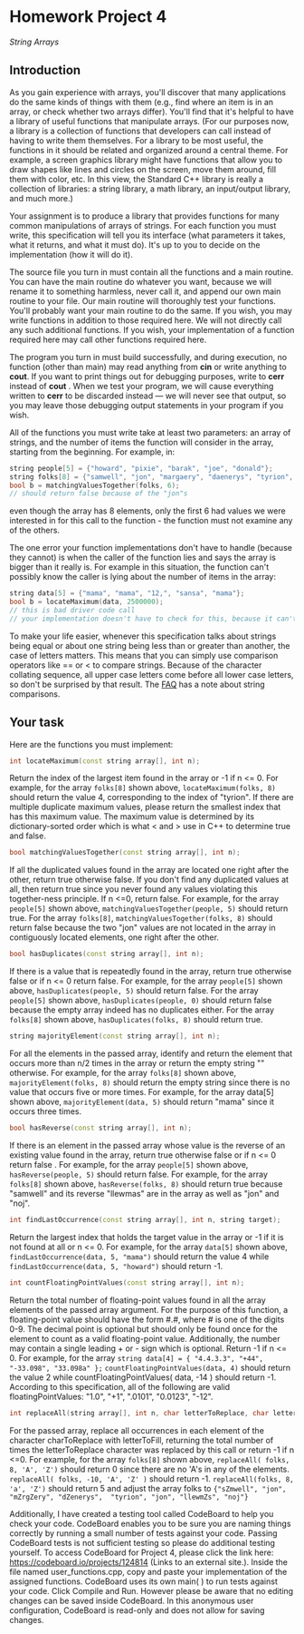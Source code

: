 # Homework Project 4
*String Arrays*

## Introduction
As you gain experience with arrays, you'll discover that many applications do the same kinds of things with them (e.g., find where an item is in an array, or check whether two arrays differ). You'll find that it's helpful to have a library of useful functions that manipulate arrays. (For our purposes now, a library is a collection of functions that developers can call instead of having to write them themselves. For a library to be most useful, the functions in it should be related and organized around a central theme. For example, a screen graphics library might have functions that allow you to draw shapes like lines and circles on the screen, move them around, fill them with color, etc. In this view, the Standard C++ library is really a collection of libraries: a string library, a math library, an input/output library, and much more.)

Your assignment is to produce a library that provides functions for many common manipulations of arrays of strings. For each function you must write, this specification will tell you its interface (what parameters it takes, what it returns, and what it must do). It's up to you to decide on the implementation (how it will do it).

The source file you turn in must contain all the functions and a main routine. You can have the main routine do whatever you want, because we will rename it to something harmless, never call it, and append our own main routine to your file. Our main routine will thoroughly test your functions. You'll probably want your main routine to do the same. If you wish, you may write functions in addition to those required here. We will not directly call any such additional functions. If you wish, your implementation of a function required here may call other functions required here.

The program you turn in must build successfully, and during execution, no function (other than main) may read anything from **cin** or write anything to **cout**. If you want to print things out for debugging purposes, write to **cerr** instead of **cout** . When we test your program, we will cause everything written to **cerr** to be discarded instead — we will never see that output, so you may leave those debugging output statements in your program if you wish.

All of the functions you must write take at least two parameters: an array of strings, and the number of items the function will consider in the array, starting from the beginning. For example, in:
```c++
string people[5] = {"howard", "pixie", "barak", "joe", "donald"};
string folks[8] = {"samwell", "jon", "margaery", "daenerys", "tyrion", "jon", "llewmas", "noj"};
bool b = matchingValuesTogether(folks, 6);
// should return false because of the "jon"s
```

even though the array has 8 elements, only the first 6 had values we were interested in for this call to the function - the function must not examine any of the others.

The one error your function implementations don't have to handle (because they cannot) is when the caller of the function lies and says the array is bigger than it really is. For example in this situation, the function can't possibly know the caller is lying about the number of items in the array:
```c++
string data[5] = {"mama", "mama", "12,", "sansa", "mama"};
bool b = locateMaximum(data, 2500000);   
// this is bad driver code call
// your implementation doesn't have to check for this, because it can't...
```
To make your life easier, whenever this specification talks about strings being equal or about one string being less than or greater than another, the case of letters matters. This means that you can simply use comparison operators like == or < to compare strings. Because of the character collating sequence, all upper case letters come before all lower case letters, so don't be surprised by that result. The [FAQ](http://web.cs.ucla.edu/classes/spring15/cs31/stahl/Projects/4/faq.html) has a note about string comparisons.

## Your task
Here are the functions you must implement:         
```c++ 
int locateMaximum(const string array[], int n);
```
Return the index of the largest item found in the array or -1 if n <= 0.  For example, for the array ```folks[8]``` shown above, ```locateMaximum(folks, 8)```  should return the value 4, corresponding to the index of "tyrion". If there are multiple duplicate maximum values, please return the smallest index that has this maximum value. The maximum value is determined by its dictionary-sorted order which is what < and > use in C++ to determine true and false.
```c++
bool matchingValuesTogether(const string array[], int n);
```
If all the duplicated values found in the array are located one right after the other, return true otherwise false.  If you don't find any duplicated values at all, then return true since you never found any values violating this together-ness principle.  If n <=0, return false.  For example, for the array ```people[5]``` shown above, ```matchingValuesTogether(people, 5)``` should return true.  For the array ```folks[8]```,  ```matchingValuesTogether(folks, 8)``` should return false because the two "jon" values are not located in the array in contiguously located elements, one right after the other.
```c++
bool hasDuplicates(const string array[], int n);
```
If there is a value that is repeatedly found in the array, return true otherwise false or if n <= 0 return false. For example, for the array ```people[5]``` shown above,  ```hasDuplicates(people, 5)``` should return false. For the array ```people[5]``` shown above, ```hasDuplicates(people, 0)``` should return false because the empty array indeed has no duplicates either. For the array ```folks[8]``` shown above, ```hasDuplicates(folks, 8)``` should return true.
```c++
string majorityElement(const string array[], int n);
```
For all the elements in the passed array, identify and return the element that occurs more than n/2 times in the array or return the empty string "" otherwise.   For example, for the array ```folks[8]```  shown above, ```majorityElement(folks, 8)``` should return the empty string since there is no value that occurs five or more times.  For example, for the array data[5] shown above, ```majorityElement(data, 5)``` should return "mama" since it occurs three times.
```c++
bool hasReverse(const string array[], int n);
```
If there is an element in the passed array whose value is the reverse of an existing value found in the array, return true otherwise false or if n <= 0 return false .  For example, for the array ```people[5]``` shown above, ```hasReverse(people, 5)``` should return false.  For example, for the array ```folks[8]``` shown above, ```hasReverse(folks, 8)``` should return true  because "samwell" and its reverse "llewmas" are in the array as well as "jon" and "noj".
```c++
int findLastOccurrence(const string array[], int n, string target);
```
Return the largest index that holds the target value in the array or -1 if it is not found at all or n <= 0.  For example, for the array ```data[5]``` shown above,   ```findLastOccurrence(data, 5, "mama")``` should return the value 4 while ```findLastOccurrence(data, 5, "howard")``` should return -1.
```c++
int countFloatingPointValues(const string array[], int n);
```
Return the total number of floating-point values found in all the array elements of the passed array argument.  For the purpose of this function, a floating-point value should have the form #.#, where # is one of the digits 0-9.  The decimal point is optional but should only be found once for the element to count as a valid floating-point value.  Additionally, the number may contain a single leading + or - sign which is optional.  Return -1 if n <= 0.  For example, for the array ```string data[4] = { "4.4.3.3", "+44", "-33.098", "33.098a" };``` ```countFloatingPointValues(data, 4)``` should return the value 2 while countFloatingPointValues( data, -14 ) should return -1.  According to this specification, all of the following are valid floatingPointValues:  "1.0", "+1", ".0101", "0.0123", "-12".   
```c++
int replaceAll(string array[], int n, char letterToReplace, char letterToFill);
```
For the passed array, replace all occurrences in each element of the character  charToReplace with letterToFill, returning the total number of times the letterToReplace character was replaced by this call or return -1 if n <=0.  For example, for the array ```folks[8]``` shown above, ```replaceAll( folks, 8, 'A', 'Z')``` should return 0 since there are no 'A's in any of the elements.  ```replaceAll( folks, -10, 'A', 'Z' )``` should return -1.  ```replaceAll(folks, 8, 'a', 'Z')``` should return 5 and adjust the array folks to ```{"sZmwell", "jon", "mZrgZery", "dZenerys",  "tyrion", "jon", "llewmZs", "noj"}```

Additionally, I have created a testing tool called CodeBoard to help you check your code.  CodeBoard enables you to be sure you are naming things correctly by running a small number of tests against your code.  Passing CodeBoard tests is not sufficient testing so please do additional testing yourself.  To access CodeBoard for Project 4, please click the link here: https://codeboard.io/projects/124814 (Links to an external site.).  Inside the file named user_functions.cpp, copy and paste your implementation of the assigned functions.  CodeBoard uses its own main( ) to run tests against your code.  Click Compile and Run.  However please be aware that no editing changes can be saved inside CodeBoard.  In this anonymous user configuration, CodeBoard is read-only and does not allow for saving changes.
